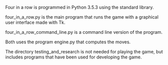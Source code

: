 
Four in a row is programmed in Python 3.5.3 using the standard library.

four_in_a_row.py is the main program that runs the game with a
graphical user interface made with Tk.

four_in_a_row_command_line.py is a command line version of the program.

Both uses the program engine.py that computes the moves.

The directory testing_and_research is not needed for playing the game, but
includes programs that have been used for developing the game.
